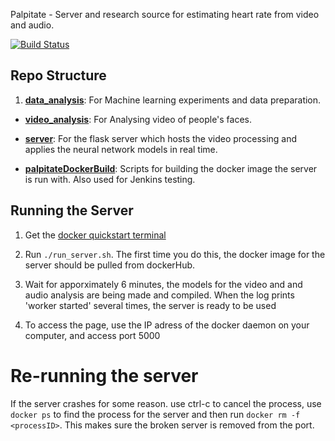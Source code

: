 Palpitate - Server and research source for estimating heart rate from video and audio.

[![Build Status](https://travis-ci.org/group-24/Palpitate.svg?branch=master)](https://travis-ci.org/group-24/Palpitate)

## Repo Structure

1.   [**data_analysis**](https://github.com/group-24/Palpitate/tree/master/data_analysis): For Machine learning experiments and data preparation.

*  [**video_analysis**](https://github.com/group-24/Palpitate/tree/master/video_analysis): For Analysing video of people's faces.

*  [**server**](https://github.com/group-24/Palpitate/tree/master/server): For the flask server which hosts the video processing and applies the neural network models in real time.

*  [**palpitateDockerBuild**](https://github.com/group-24/Palpitate/tree/master/palpitateDockerBuild): Scripts for building the docker image the server is run with. Also used for Jenkins testing.

## Running the Server

1. Get the [docker quickstart terminal](https://docs.docker.com/mac/step_one/)

2. Run `./run_server.sh`. The first time you do this, the docker image for  the server should be pulled from dockerHub.

3. Wait for apporximately 6 minutes, the models for the video and and audio analysis are being made and compiled. When the log prints 'worker started' several times, the server is ready to be used

4. To access the page, use the IP adress of the docker daemon on your computer, and access port 5000


# Re-running the server

If the server crashes for some reason. use ctrl-c to cancel the process, use `docker ps` to find the process for the server and then run `docker rm -f <processID>`. This makes sure the broken server is removed from the port.
